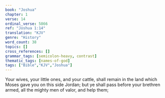 ```yaml
---
book: "Joshua"
chapter: 1
verse: 14
ordinal_verse: 5866
ref: "Joshua 1:14"
translation: "KJV"
genre: "History"
word_count: 38
topics: []
cross_references: []
grammar_tags: [semicolon-heavy, contrast]
thematic_tags: [names-of-god]
tags: ["Bible","KJV","Joshua"]
---
```

Your wives, your little ones, and your cattle, shall remain in the land which Moses gave you on this side Jordan; but ye shall pass before your brethren armed, all the mighty men of valor, and help them;
